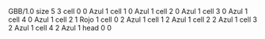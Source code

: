 <gs-board> GBB/1.0
size 5 3
cell 0 0 Azul 1
cell 1 0 Azul 1 
cell 2 0 Azul 1 
cell 3 0 Azul 1 
cell 4 0 Azul 1 
cell 2 1 Rojo 1
cell 0 2 Azul 1 
cell 1 2 Azul 1
cell 2 2 Azul 1 
cell 3 2 Azul 1
cell 4 2 Azul 1 
head 0 0
 </gs-board>
